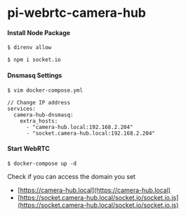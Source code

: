 # pi-webrtc-camera-hub

#### Install Node Package

```
$ direnv allow

$ npm i socket.io
```

#### Dnsmasq Settings

```
$ vim docker-compose.yml

// Change IP address
services:
  camera-hub-dnsmasq:
    extra_hosts:
      - "camera-hub.local:192.168.2.204"
      - "socket.camera-hub.local:192.168.2.204"
```

#### Start WebRTC

```
$ docker-compose up -d
```

Check if you can access the domain you set

* [https://camera-hub.local](https://camera-hub.local)
* [https://socket.camera-hub.local/socket.io/socket.io.js](https://socket.camera-hub.local/socket.io/socket.io.js)

